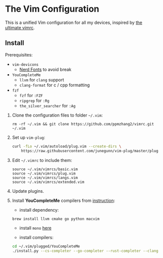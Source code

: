# The Vim Configuration

This is a unified Vim configuration for all my devices, inspired by [the ultimate vimrc](https://github.com/amix/vimrc).

## Install

Prerequisites:

- `vim-devicons`
  - [Nerd Fonts](https://github.com/ryanoasis/nerd-fonts#font-installation) to avoid break
- `YouCompleteMe`
  - `llvm` for `clang` support
  - `clang-format` for c / cpp formatting
- `fzf`
  - `fzf` for `:FZF`
  - `ripgrep` for `:Rg`
  - `the_silver_searcher` for `:Ag`

1. Clone the configuration files to folder `~/.vim`:

   `rm -rf ~/.vim && git clone https://github.com/ppmzhang2/vimrc.git ~/.vim`

2. Set up `vim-plug`:

   ```sh
   curl -fLo ~/.vim/autoload/plug.vim --create-dirs \
       https://raw.githubusercontent.com/junegunn/vim-plug/master/plug.vim
   ```

3. Edit `~/.vimrc` to include them:

    ```vim
    source ~/.vim/vimrcs/basic.vim
    source ~/.vim/vimrcs/plug.vim
    source ~/.vim/vimrcs/langs.vim
    source ~/.vim/vimrcs/extended.vim
    ```

4. Update plugins.
5. Install **YouCompleteMe** compilers from [instruction](https://github.com/ycm-core/YouCompleteMe#installation):
   - install dependency:

    ```sh
    brew install llvm cmake go python macvim
    ```

   - install `mono` [here](https://www.mono-project.com/download/stable/)

   - install compilers:

    ```sh
    cd ~/.vim/plugged/YouCompleteMe
    ./install.py --cs-completer --go-completer --rust-completer --clangd-completer
    ```
